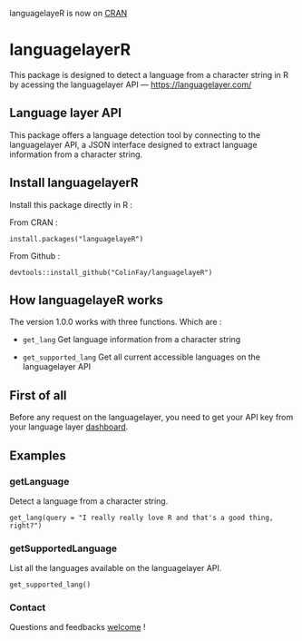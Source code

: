 languagelayeR is now on [CRAN](https://CRAN.R-project.org/package=languagelayeR)

# languagelayerR

This package is designed to detect a language from a character string in R by acessing the languagelayer API — https://languagelayer.com/

## Language layer API 

This package offers a language detection tool by connecting to the languagelayer API, a JSON interface designed to extract language information from a character string. 

## Install languagelayerR

Install this package directly in R : 

From CRAN : 

```{r}
install.packages("languagelayeR")
```

From Github :

```{r}
devtools::install_github("ColinFay/languagelayeR")
```

## How languagelayeR works

The version 1.0.0 works with three functions. Which are :  

* `get_lang` Get language information from a character string

* `get_supported_lang` Get all current accessible languages on the languagelayer API


## First of all

Before any request on the languagelayer, you need to get your API key from your language layer [dashboard](https://languagelayer.com/dashboard).

## Examples 

### getLanguage 

Detect a language from a character string. 

```{r}
get_lang(query = "I really really love R and that's a good thing, right?")
```

### getSupportedLanguage 

List all the languages available on the languagelayer API. 

```{r}
get_supported_lang()
```

### Contact

Questions and feedbacks [welcome](mailto:contact@colinfay.me) !
